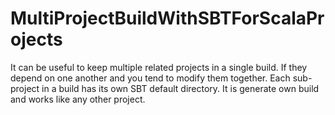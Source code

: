 MultiProjectBuildWithSBTForScalaProjects
========================================

It can be useful to keep multiple related projects in a single build. If they depend on one another and you tend to modify them together. Each sub-project in a build has its own SBT default directory. It is generate own build and works like any other project.